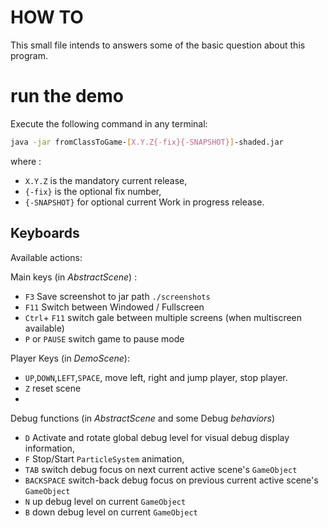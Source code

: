 # HOW TO

This small file intends to answers some of the basic question about this program.

# run the demo

Execute the following command in any terminal:

```bash
java -jar fromClassToGame-[X.Y.Z{-fix}{-SNAPSHOT}]-shaded.jar
```

where :
- `X.Y.Z` is the mandatory current release,
- `{-fix}` is the optional fix number,
- `{-SNAPSHOT}` for optional current Work in progress release.

## Keyboards

Available actions:

Main keys (in *AbstractScene*) :
- `F3` Save screenshot to jar path `./screenshots`
- `F11` Switch between Windowed / Fullscreen
- `Ctrl`+ `F11` switch gale between multiple screens (when multiscreen available)
- `P` or `PAUSE` switch game to pause mode

Player Keys (in *DemoScene*):
- `UP`,`DOWN`,`LEFT`,`SPACE`, move left, right and jump player, stop player.
- `Z` reset scene
- 

Debug functions (in *AbstractScene* and some Debug *behaviors*)
- `D` Activate and rotate global debug level for visual debug display information,
- `F` Stop/Start `ParticleSystem` animation,
- `TAB` switch debug focus on next current active scene's `GameObject`
- `BACKSPACE` switch-back debug focus on previous current active scene's `GameObject`
- `N` up debug level on current `GameObject`
- `B` down debug level on current `GameObject`

